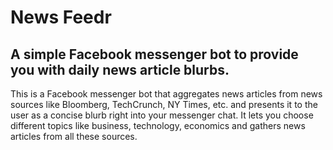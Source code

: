 # News Feedr

## A simple Facebook messenger bot to provide you with daily news article blurbs.

This is a Facebook messenger bot that aggregates news articles from news sources like Bloomberg, TechCrunch, NY Times, etc. and presents it to the user as a concise blurb right into your messenger chat. It lets you choose different topics like business, technology, economics and gathers news articles from all these sources.


